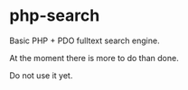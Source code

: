 php-search
==========

Basic PHP + PDO fulltext search engine.

At the moment there is more to do than done.

Do not use it yet.
